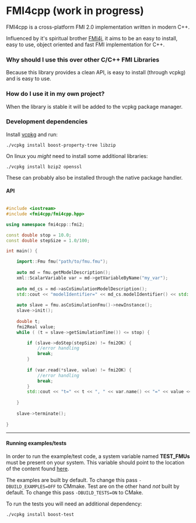 # FMI4cpp (work in progress)

FMI4cpp is a cross-platform FMI 2.0 implementation written in modern C++.

Influenced by it's spiritual brother [FMI4j](https://github.com/SFI-Mechatronics/FMI4j), it aims to be
an easy to install, easy to use, object oriented and fast FMI implementation for C++.    

### Why should I use this over other C/C++ FMI Libraries

Because this library provides a clean API, is easy to install (through vcpkg) and is easy to use.


### How do I use it in my own project?

When the library is stable it will be added to the vcpkg package manager.


### Development dependencies

Install [vcpkg](https://github.com/Microsoft/vcpkg) and run:

```
./vcpkg install boost-property-tree libzip
``` 

On linux you _might_ need to install some additional libraries:

```
./vcpkg install bzip2 openssl
``` 

These can probably also be installed through the native package handler. 

#### API

```cpp

#include <iostream>
#include <fmi4cpp/fmi4cpp.hpp>

using namespace fmi4cpp::fmi2;

const double stop = 10.0;
const double stepSize = 1.0/100;

int main() {

    import::Fmu fmu("path/to/fmu.fmu");
    
    auto md = fmu.getModelDescription();
    xml::ScalarVariable var = md->getVariableByName("my_var");
    
    auto md_cs = md->asCoSimulationModelDescription();
    std::cout << "modelIdentifier=" << md_cs.modelIdentifier() << std::endl;
    
    auto slave = fmu.asCoSimulationFmu()->newInstance();
    slave->init();
   
    double t;
    fmi2Real value;
    while ( (t = slave->getSimulationTime()) <= stop) {

        if (slave->doStep(stepSize) != fmi2OK) {
            //error handling
            break;
        }
        
        if (var.read(*slave, value) != fmi2OK) {
            //error handling
            break;
        }
        std::cout << "t=" << t << ", " << var.name() << "=" << value << std::endl;
     
    }
    
    slave->terminate();
    
}
```

***

#### Running examples/tests

In order to run the example/test code, a system variable named __TEST_FMUs__ must be present on your system. 
This variable should point to the location of the content found [here](https://github.com/markaren/TEST_FMUs).

The examples are built by default. To change this pass ```-DBUILD_EXAMPLES=OFF``` to CMmake.
Test are on the other hand _not_ built by default. To change this pass ```-DBUILD_TESTS=ON``` to CMake.

To run the tests you will need an additional dependency:

```
./vcpkg install boost-test
``` 